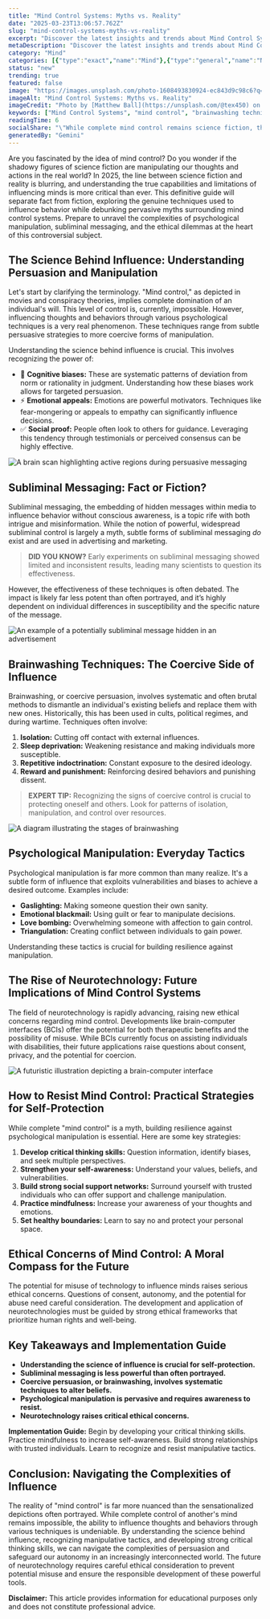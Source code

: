 ```yaml
---
title: "Mind Control Systems: Myths vs. Reality"
date: "2025-03-23T13:06:57.762Z"
slug: "mind-control-systems-myths-vs-reality"
excerpt: "Discover the latest insights and trends about Mind Control Systems. This comprehensive guide covers everything you need to know about Mind Control Systems in 2025."
metaDescription: "Discover the latest insights and trends about Mind Control Systems. This comprehensive guide covers everything you need to know about Mind Control Systems ..."
category: "Mind"
categories: [{"type":"exact","name":"Mind"},{"type":"general","name":"Neuroscience"},{"type":"medium","name":"Neurotechnology"},{"type":"specific","name":"Brain-Computer Interfaces"},{"type":"niche","name":"Neural Decoding"}]
status: "new"
trending: true
featured: false
image: "https://images.unsplash.com/photo-1608493830924-ec843d9c98c6?q=85&w=1200&fit=max&fm=webp&auto=compress"
imageAlt: "Mind Control Systems: Myths vs. Reality"
imageCredit: "Photo by [Matthew Ball](https://unsplash.com/@tex450) on Unsplash"
keywords: ["Mind Control Systems", "mind control", "brainwashing techniques", "subliminal messaging", "psychological manipulation", "mind control techniques explained", "buy mind control device", "how to resist mind control", "ethical concerns of mind control", "mind control documentary"]
readingTime: 6
socialShare: "\"While complete mind control remains science fiction, the subtle ways our minds are influenced are very real. Understanding these techniques is the first step to reclaiming your autonomy.\""
generatedBy: "Gemini"
---
```




Are you fascinated by the idea of mind control?  Do you wonder if the shadowy figures of science fiction are manipulating our thoughts and actions in the real world? In 2025, the line between science fiction and reality is blurring, and understanding the true capabilities and limitations of influencing minds is more critical than ever. This definitive guide will separate fact from fiction, exploring the genuine techniques used to influence behavior while debunking pervasive myths surrounding mind control systems.  Prepare to unravel the complexities of psychological manipulation, subliminal messaging, and the ethical dilemmas at the heart of this controversial subject.

## The Science Behind Influence: Understanding Persuasion and Manipulation

Let's start by clarifying the terminology.  "Mind control," as depicted in movies and conspiracy theories, implies complete domination of an individual's will.  This level of control is, currently, impossible. However, influencing thoughts and behaviors through various psychological techniques is a very real phenomenon.  These techniques range from subtle persuasive strategies to more coercive forms of manipulation.

Understanding the science behind influence is crucial.  This involves recognizing the power of:

* 🔑 **Cognitive biases:** These are systematic patterns of deviation from norm or rationality in judgment.  Understanding how these biases work allows for targeted persuasion.
* ⚡ **Emotional appeals:**  Emotions are powerful motivators.  Techniques like fear-mongering or appeals to empathy can significantly influence decisions.
* ✅ **Social proof:** People often look to others for guidance.  Leveraging this tendency through testimonials or perceived consensus can be highly effective.

![A brain scan highlighting active regions during persuasive messaging](https://images.unsplash.com/photo-1667681362383-d9239c8fa2b7?q=85&w=1200&fit=max&fm=webp&auto=compress)

## Subliminal Messaging: Fact or Fiction?

Subliminal messaging, the embedding of hidden messages within media to influence behavior without conscious awareness, is a topic rife with both intrigue and misinformation.  While the notion of powerful, widespread subliminal control is largely a myth, subtle forms of subliminal messaging *do* exist and are used in advertising and marketing.

> **DID YOU KNOW?**  Early experiments on subliminal messaging showed limited and inconsistent results, leading many scientists to question its effectiveness.

However, the effectiveness of these techniques is often debated.  The impact is likely far less potent than often portrayed, and it’s highly dependent on individual differences in susceptibility and the specific nature of the message.

![An example of a potentially subliminal message hidden in an advertisement](https://images.unsplash.com/photo-1667679692108-6f0a1b950299?q=85&w=1200&fit=max&fm=webp&auto=compress)

## Brainwashing Techniques: The Coercive Side of Influence

Brainwashing, or coercive persuasion, involves systematic and often brutal methods to dismantle an individual's existing beliefs and replace them with new ones.  Historically, this has been used in cults, political regimes, and during wartime.  Techniques often involve:

1. **Isolation:** Cutting off contact with external influences.
2. **Sleep deprivation:** Weakening resistance and making individuals more susceptible.
3. **Repetitive indoctrination:**  Constant exposure to the desired ideology.
4. **Reward and punishment:**  Reinforcing desired behaviors and punishing dissent.

> **EXPERT TIP:**  Recognizing the signs of coercive control is crucial to protecting oneself and others.  Look for patterns of isolation, manipulation, and control over resources.

![A diagram illustrating the stages of brainwashing](https://images.unsplash.com/photo-1608493830924-ec843d9c98c6?q=85&w=1200&fit=max&fm=webp&auto=compress)

## Psychological Manipulation: Everyday Tactics

Psychological manipulation is far more common than many realize.  It's a subtle form of influence that exploits vulnerabilities and biases to achieve a desired outcome.  Examples include:

* **Gaslighting:**  Making someone question their own sanity.
* **Emotional blackmail:**  Using guilt or fear to manipulate decisions.
* **Love bombing:**  Overwhelming someone with affection to gain control.
* **Triangulation:**  Creating conflict between individuals to gain power.

Understanding these tactics is crucial for building resilience against manipulation.

##  The Rise of Neurotechnology:  Future Implications of Mind Control Systems

The field of neurotechnology is rapidly advancing, raising new ethical concerns regarding mind control.  Developments like brain-computer interfaces (BCIs) offer the potential for both therapeutic benefits and the possibility of misuse.  While BCIs currently focus on assisting individuals with disabilities, their future applications raise questions about consent, privacy, and the potential for coercion.

![A futuristic illustration depicting a brain-computer interface](https://images.unsplash.com/photo-1499728603263-13726abce5fd?q=85&w=1200&fit=max&fm=webp&auto=compress)

## How to Resist Mind Control: Practical Strategies for Self-Protection

While complete "mind control" is a myth, building resilience against psychological manipulation is essential.  Here are some key strategies:

1. **Develop critical thinking skills:**  Question information, identify biases, and seek multiple perspectives.
2. **Strengthen your self-awareness:**  Understand your values, beliefs, and vulnerabilities.
3. **Build strong social support networks:**  Surround yourself with trusted individuals who can offer support and challenge manipulation.
4. **Practice mindfulness:**  Increase your awareness of your thoughts and emotions.
5. **Set healthy boundaries:**  Learn to say no and protect your personal space.

## Ethical Concerns of Mind Control: A Moral Compass for the Future

The potential for misuse of technology to influence minds raises serious ethical concerns.  Questions of consent, autonomy, and the potential for abuse need careful consideration.  The development and application of neurotechnologies must be guided by strong ethical frameworks that prioritize human rights and well-being.

## Key Takeaways and Implementation Guide

* **Understanding the science of influence is crucial for self-protection.**
* **Subliminal messaging is less powerful than often portrayed.**
* **Coercive persuasion, or brainwashing, involves systematic techniques to alter beliefs.**
* **Psychological manipulation is pervasive and requires awareness to resist.**
* **Neurotechnology raises critical ethical concerns.**

**Implementation Guide:**  Begin by developing your critical thinking skills.  Practice mindfulness to increase self-awareness.  Build strong relationships with trusted individuals.  Learn to recognize and resist manipulative tactics.

## Conclusion: Navigating the Complexities of Influence

The reality of "mind control" is far more nuanced than the sensationalized depictions often portrayed.  While complete control of another's mind remains impossible, the ability to influence thoughts and behaviors through various techniques is undeniable.  By understanding the science behind influence, recognizing manipulative tactics, and developing strong critical thinking skills, we can navigate the complexities of persuasion and safeguard our autonomy in an increasingly interconnected world.  The future of neurotechnology requires careful ethical consideration to prevent potential misuse and ensure the responsible development of these powerful tools.

**Disclaimer:** This article provides information for educational purposes only and does not constitute professional advice.
